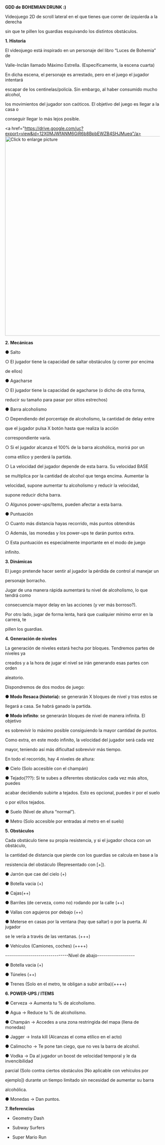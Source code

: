 **GDD de BOHEMIAN DRUNK :)**

Videojuego 2D de scroll lateral en el que tienes que correr de izquierda
a la derecha

sin que te pillen los guardias esquivando los distintos obstáculos.

**1. Historia**

El videojuego está inspirado en un personaje del libro “Luces de
Bohemia” de

Valle-Inclán llamado Máximo Estrella. (Específicamente, la escena
cuarta)

En dicha escena, el personaje es arrestado, pero en el juego el jugador
intentará

escapar de los centinelas/policía. Sin embargo, al haber consumido mucho
alcohol,

los movimientos del jugador son caóticos. El objetivo del juego es
llegar a la casa o

conseguir llegar lo más lejos posible.

<a href="https://drive.google.com/uc?export=view&id=12X0MJWfANM6GiR6b8BpbEWZB4SHJMueq"/a><img src="https://drive.google.com/uc?export=view&id=12X0MJWfANM6GiR6b8BpbEWZB4SHJMueq" style="width: 650px; max-width: 100%; height: auto" title="Click to enlarge picture" />

**2. Mecánicas**

● Salto

○ El jugador tiene la capacidad de saltar obstáculos (y correr por
encima

de ellos)

● Agacharse

○ El jugador tiene la capacidad de agacharse (o dicho de otra forma,

reducir su tamaño para pasar por sitios estrechos)

● Barra alcoholismo

○ Dependiendo del porcentaje de alcoholismo, la cantidad de delay entre

que el jugador pulsa X botón hasta que realiza la acción

correspondiente varía.

○ Si el jugador alcanza el 100% de la barra alcohólica, morirá por un

coma etílico y perderá la partida.

○ La velocidad del jugador depende de esta barra. Su velocidad BASE

se multiplica por la cantidad de alcohol que tenga encima. Aumentar la

velocidad, supone aumentar tu alcoholismo y reducir la velocidad,

supone reducir dicha barra.

○ Algunos power-ups/Items, pueden afectar a esta barra.

● Puntuación

○ Cuanto más distancia hayas recorrido, más puntos obtendrás

○ Además, las monedas y los power-ups te darán puntos extra.

○ Esta puntuación es especialmente importante en el modo de juego

infinito.

**3. Dinámicas**

El juego pretende hacer sentir al jugador la pérdida de control al
manejar un

personaje borracho.

Jugar de una manera rápida aumentará tu nivel de alcoholismo, lo que
tendrá como

consecuencia mayor delay en las acciones (y ver más borroso?).

Por otro lado, jugar de forma lenta, hará que cualquier mínimo error en
la carrera, te

pillen los guardias.

**4. Generación de niveles**

La generación de niveles estará hecha por bloques. Tendremos partes de
niveles ya

creados y a la hora de jugar el nivel se irán generando esas partes con
orden

aleatorio.

Dispondremos de dos modos de juego:

**● Modo Resaca (historia):** se generarán X bloques de nivel y tras
estos se

llegará a casa. Se habrá ganado la partida.

**● Modo infinito**: se generarán bloques de nivel de manera infinita.
El objetivo

es sobrevivir lo máximo posible consiguiendo la mayor cantidad de
puntos.

Como extra, en este modo infinito, la velocidad del jugador será cada
vez

mayor, teniendo así más dificultad sobrevivir más tiempo.

En todo el recorrido, hay 4 niveles de altura:

● Cielo (Solo accesible con el champán)

● Tejado(???): Si te subes a diferentes obstáculos cada vez más altos,
puedes

acabar decidiendo subirte a tejados. Esto es opcional, puedes ir por el
suelo

o por el/los tejados.

● Suelo (Nivel de altura “normal”).

● Metro (Solo accesible por entradas al metro en el suelo)

**5. Obstáculos**

Cada obstáculo tiene su propia resistencia, y si el jugador choca con un
obstáculo,

la cantidad de distancia que pierde con los guardias se calcula en base
a la

resistencia del obstáculo (Representado con \[+\]).

● Jarrón que cae del cielo (+)

● Botella vacia (+)

● Cajas(++)

● Barriles (de cerveza, como no) rodando por la calle (++)

● Vallas con agujeros por debajo (++)

● Meterse en casas por la ventana (hay que saltar) o por la puerta. Al
jugador

se le vería a través de las ventanas. (+++)

● Vehículos (Camiones, coches) (++++)

--------------------------------Nivel de abajo-------------------

● Botella vacia (+)

● Túneles (++)

● Trenes (Solo en el metro, te obligan a subir arriba)(++++)

**6. POWER-UPS / ITEMS**

● Cerveza → Aumenta tu % de alcoholismo.

● Agua → Reduce tu % de alcoholismo.

● Champán → Accedes a una zona restringida del mapa (llena de monedas)

● Jagger → Insta kill (Alcanzas el coma etílico en el acto)

● Calimocho → Te pone tan ciego, que no ves la barra de alcohol.

● Vodka → Da al jugador un boost de velocidad temporal y le da
invencibilidad

parcial (Solo contra ciertos obstáculos \[No aplicable con vehículos por

ejemplo\]) durante un tiempo limitado sin necesidad de aumentar su barra

alcohólica.

● Monedas → Dan puntos.

**7. Referencias**

- Geometry Dash

- Subway Surfers

- Super Mario Run
